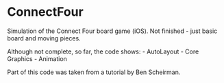 # ConnectFour
Simulation of the Connect Four board game (iOS). Not finished - just basic board and moving pieces.

Although not complete, so far, the code shows:
    - AutoLayout
    - Core Graphics
    - Animation

Part of this code was taken from a tutorial by Ben Scheirman.
